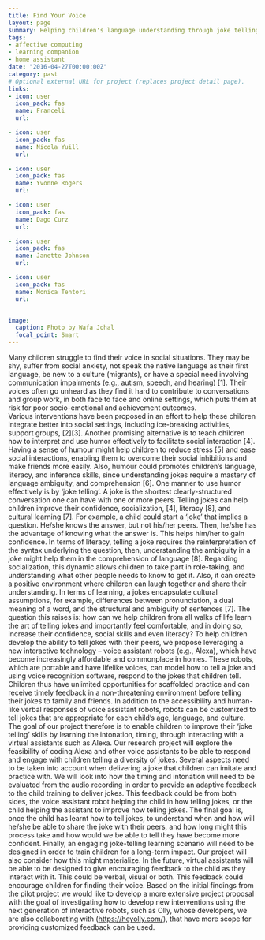```yaml
---
title: Find Your Voice
layout: page
summary: Helping children's language understanding through joke telling with home assistant
tags:
- affective computing
- learning companion
- home assistant
date: "2016-04-27T00:00:00Z"
category: past
# Optional external URL for project (replaces project detail page).
links:
- icon: user
  icon_pack: fas
  name: Franceli
  url: 

- icon: user
  icon_pack: fas
  name: Nicola Yuill
  url: 

- icon: user
  icon_pack: fas
  name: Yvonne Rogers
  url: 

- icon: user
  icon_pack: fas
  name: Dago Curz
  url: 

- icon: user
  icon_pack: fas
  name: Janette Johnson
  url: 

- icon: user
  icon_pack: fas
  name: Monica Tentori
  url: 


image:
  caption: Photo by Wafa Johal
  focal_point: Smart
---
```


Many children struggle to find their voice in social situations. They may be shy, suffer from social anxiety, not speak the native language as their first language, be new to a culture (migrants), or have a special need involving communication impairments (e.g., autism, speech, and hearing) [1]. Their voices often go unheard as they find it hard to contribute to conversations and group work, in both face to face and online settings, which puts them at risk for poor socio-emotional and achievement outcomes.  
Various interventions have been proposed in an effort to help these children integrate better into social settings, including ice-breaking activities, support groups, [2][3]. Another promising alternative is to teach children how to interpret and use humor effectively to facilitate social interaction [4]. Having a sense of humour might help children to reduce stress [5] and ease social interactions, enabling them to overcome their social inhibitions and make friends more easily. Also, humour could promotes children’s language, literacy, and inference skills, since understanding jokes require a mastery of language ambiguity, and comprehension [6].
One manner to use humor effectively is by ‘joke telling’. A joke is the shortest clearly-structured conversation one can have with one or more peers. Telling jokes can help children improve their confidence, socialization, [4], literacy [8], and cultural learning [7]. For example, a child could start a ‘joke’ that implies a question. He/she knows the answer, but not his/her peers. Then, he/she has the advantage of knowing what the answer is. This helps him/her to gain confidence. In terms of literacy, telling a joke requires the reinterpretation of the syntax underlying the question, then, understanding the ambiguity in a joke might help them in the comprehension of language [8]. Regarding socialization, this dynamic allows children to take part in role-taking, and understanding what other people needs to know to get it. Also, it can create a positive environment where children can laugh together and share their understanding. In terms of learning, a jokes encapsulate cultural assumptions, for example, differences between pronunciation, a dual meaning of a word, and the structural and ambiguity of sentences [7].  The question this raises is: how can we help children from all walks of life learn the art of telling jokes and importantly feel comfortable, and in doing so, increase their confidence, social skills and even literacy?
To help children develop the ability to tell jokes with their peers, we propose leveraging a new interactive technology – voice assistant robots (e.g., Alexa), which have become increasingly affordable and commonplace in homes. These robots, which are portable and have lifelike voices, can model how to tell a joke and using voice recognition software, respond to the jokes that children tell. Children thus have unlimited opportunities for scaffolded practice and can receive timely feedback in a non-threatening environment before telling their jokes to family and friends. In addition to the accessibility and human-like verbal responses of voice assistant robots, robots can be customized to tell jokes that are appropriate for each child’s age, language, and culture. The goal of our project therefore is to enable children to improve their ‘joke telling’ skills by learning the intonation, timing, through interacting with a virtual assistants such as Alexa.
Our research project will explore the feasibility of coding Alexa and other voice assistants to be able to respond and engage with children telling a diversity of jokes. Several aspects need to be taken into account when delivering a joke that children can imitate and practice with. We will look into how the timing and intonation will need to be evaluated from the audio recording in order to provide an adaptive feedback to the child training to deliver jokes. This feedback could be from both sides, the voice assistant robot helping the child in how telling jokes, or the child helping the assistant to improve how telling jokes. The final goal is, once the child has learnt how to tell jokes, to understand when and how will he/she be able to share the joke with their peers, and how long might this process take and how would we be able to tell they have become more confident.
Finally, an engaging joke-telling learning scenario will need to be designed in order to train children for a long-term impact. Our project will also consider how this might materialize.  In the future, virtual assistants will be able to be designed to give encouraging feedback to the child as they interact with it. This could be verbal, visual or both. This feedback could encourage children for finding their voice. Based on the initial findings from the pilot project  we would like to develop a more extensive project proposal with the goal of investigating how to develop new interventions using the next generation of interactive robots, such as Olly, whose developers, we are also collaborating with (https://heyolly.com/), that have more scope for providing customized feedback can be used.
